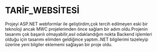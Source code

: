 # TARİF_WEBSİTESİ
 Projeyi ASP.NET webformlar ile geliştirdim,çok tercih edilmeyen eski bir teknoloji ancak MWC projelerimden önce sağlam bir adım oldu.Projenin tasarımı çok başarılı olmayabilir,asıl odaklandığım nokta Backend işlemleri olduğu için tasarımı elimden geldiğince yaptım..NET bilgilerimi tazeleyip  üzerine yeni bilgiler eklememi sağlayan bir proje oldu.
